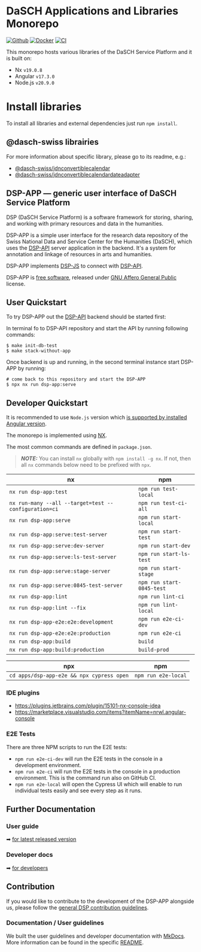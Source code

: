 # DaSCH Applications and Libraries Monorepo

[![Github](https://img.shields.io/github/v/tag/dasch-swiss/dsp-app?include_prereleases&label=Github%20tag)](https://github.com/dasch-swiss/dsp-das)
[![Docker](https://img.shields.io/docker/v/daschswiss/dsp-app?label=Docker%20image)](https://hub.docker.com/r/daschswiss/dsp-app)
[![CI](https://github.com/dasch-swiss/dsp-das/workflows/CI/badge.svg)](https://github.com/dasch-swiss/dsp-das/actions?query=workflow%3ACI)

This monorepo hosts various libraries of the DaSCH Service Platform and it is built on:

- Nx `v19.0.8`
- Angular `v17.3.0`
- Node.js `v20.9.0`

# Install libraries

To install all libraries and external dependencies just run `npm install`.

## @dasch-swiss librairies

For more information about specific library, please go to its readme, e.g.:

- [@dasch-swiss/jdnconvertiblecalendar](https://github.com/dasch-swiss/dsp-das/blob/main/libs/jdnconvertiblecalendar/README.md)
- [@dasch-swiss/jdnconvertiblecalendardateadapter](https://github.com/dasch-swiss/dsp-das/blob/main/libs/jdnconvertiblecalendardateadapter/README.md)

## DSP-APP &mdash; generic user interface of DaSCH Service Platform

DSP (DaSCH Service Platform) is a software framework for storing, sharing, and
working with primary resources and data in the humanities.

DSP-APP is a simple user interface for the research data repository of the
Swiss National Data and Service Center for the Humanities (DaSCH), which uses
the [DSP-API](https://github.com/dasch-swiss/dsp-api) server application in the backend. It's a system for annotation and
linkage of resources in arts and humanities.

DSP-APP implements [DSP-JS](https://www.npmjs.com/package/@dasch-swiss/dsp-js)
to connect with [DSP-API](https://docs.dasch.swiss/latest/DSP-API/03-endpoints/api-v2/introduction/).

DSP-APP is [free software](http://www.gnu.org/philosophy/free-sw.en.html), released
under [GNU Affero General Public](http://www.gnu.org/licenses/agpl-3.0.en.html) license.

## User Quickstart

To try DSP-APP out the [DSP-API](https://github.com/dasch-swiss/dsp-api) backend should be started first:

In terminal fo to DSP-API repository and start the API by running following commands:

```shell
$ make init-db-test
$ make stack-without-app
```

Once backend is up and running, in the second terminal instance start DSP-APP by running:

```shell
# come back to this repository and start the DSP-APP
$ npx nx run dsp-app:serve
```

## Developer Quickstart

It is recommended to use `Node.js` version which [is supported by installed Angular version](https://angular.dev/reference/versions).

The monorepo is implemented using [NX](https://nx.dev).

The most common commands are defined in `package.json`.

> **_NOTE:_** You can install `nx` globally with `npm install -g nx`. If not, then all `nx` commands below need to be prefixed with `npx`.

| nx                                                   | npm                       |
|------------------------------------------------------|---------------------------|
| `nx run dsp-app:test`                                | `npm run test-local`      |
| `nx run-many --all --target=test --configuration=ci` | `npm run test-ci-all`     |
| `nx run dsp-app:serve`                               | `npm run start-local`     |
| `nx run dsp-app:serve:test-server`                   | `npm run start-test`      |
| `nx run dsp-app:serve:dev-server`                    | `npm run start-dev`       |
| `nx run dsp-app:serve:ls-test-server`                | `npm run start-ls-test`   |
| `nx run dsp-app:serve:stage-server`                  | `npm run start-stage`     |
| `nx run dsp-app:serve:0845-test-server`              | `npm run start-0845-test` |
| `nx run dsp-app:lint`                                | `npm run lint-ci`         |
| `nx run dsp-app:lint --fix`                          | `npm run lint-local`      |
| `nx run dsp-app-e2e:e2e:development`                 | `npm run e2e-ci-dev`      |
| `nx run dsp-app-e2e:e2e:production`                  | `npm run e2e-ci`          |
| `nx run dsp-app:build`                               | `build`                   |
| `nx run dsp-app:build:production`                    | `build-prod`              |

| npx                                       | npm                 |
|-------------------------------------------|---------------------|
| `cd apps/dsp-app-e2e && npx cypress open` | `npm run e2e-local` |

### IDE plugins

- https://plugins.jetbrains.com/plugin/15101-nx-console-idea
- https://marketplace.visualstudio.com/items?itemName=nrwl.angular-console

### E2E Tests

There are three NPM scripts to run the E2E tests:

- `npm run e2e-ci-dev` will run the E2E tests in the console in a development environment.
- `npm run e2e-ci` will run the E2E tests in the console in a production environment. This is the command run also on GitHub CI.
- `npm run e2e-local` will open the Cypress UI which will enable to run individual tests easily and see every step as it runs.

## Further Documentation

### User guide

➡ [for latest released version](https://docs.dasch.swiss/latest/DSP-APP/user-guide/)

### Developer docs

➡ [for developers](https://docs.dasch.swiss/latest/DSP-APP/contribution)

## Contribution

If you would like to contribute to the development of the DSP-APP alongside us,
please follow the [general DSP contribution guidelines](https://docs.dasch.swiss/latest/developers/contribution/).

### Documentation / User guidelines

We built the user guidelines and developer documentation with [MkDocs](https://www.mkdocs.org/).
More information can be found in the specific [README](https://github.com/dasch-swiss/dsp-app/blob/main/docs/contribution/docs-documentation.md).
